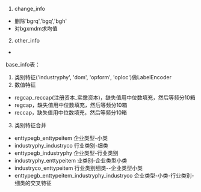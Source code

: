 1. change_info
- 删除'bgrq','bgq','bgh'
- 对bgxmdm求均值
2. other_info
- 

base_info表：
1. 类别特征('industryphy', 'dom', 'opform', 'oploc')做LabelEncoder
2. 数值特征
- regcap_reccap(注册资本_实缴资本)，缺失值用中位数填充，然后等频分10箱
- regcap，缺失值用中位数填充，然后等频分10箱
- reccap，缺失值用中位数填充，然后等频分10箱
3. 类别特征合并
- enttypegb_enttypeitem 企业类型-小类
- industryphy_industryco 行业类别-细类
- enttypegb_industryphy 企业类型-行业类别
- industryphy_enttypeitem 业类别-企业类型小类
- industryco_enttypeitem 行业类别细类--企业类型小类
- enttypegb_enttypeitem_industryphy_industryco 企业类型-小类-行业类别-细类的交叉特征
